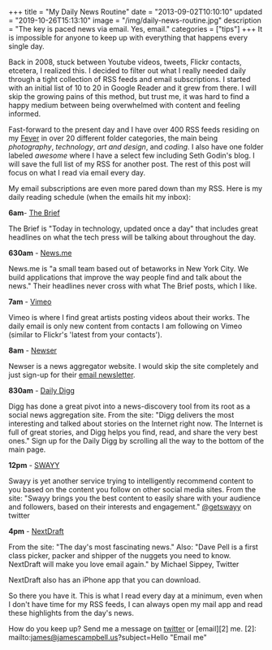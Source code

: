 +++
title = "My Daily News Routine"
date = "2013-09-02T10:10:10"
updated = "2019-10-26T15:13:10"
image = "/img/daily-news-routine.jpg"
description = "The key is paced news via email. Yes, email."
categories = ["tips"]
+++
It is impossible for anyone to keep up with everything that happens every single day.

Back in 2008, stuck between Youtube videos, tweets, Flickr contacts, etcetera, I realized this. I decided to filter out what I really needed daily through a tight collection of RSS feeds and email subscriptions. I started with an initial list of 10 to 20 in Google Reader and it grew from there. I will skip the growing pains of this method, but trust me, it was hard to find a happy medium between being overwhelmed with content and feeling informed.

Fast-forward to the present day and I have over 400 RSS feeds residing on my [Fever](http://www.feedafever.com) in over 20 different folder categories, the main being _photography_, _technology_, _art and design_, and _coding_. I also have one folder labeled _awesome_ where I have a select few including Seth Godin's blog. I will save the full list of my RSS for another post. The rest of this post will focus on what I read via email every day.

My email subscriptions are even more pared down than my RSS. Here is my daily reading schedule (when the emails hit my inbox):

**6am**- [The Brief](http://thebrief.io/)

The Brief is "Today in technology, updated once a day" that includes great headlines on what the tech press will be talking about throughout the day.

**630am** - [News.me](http://www.news.me)

News.me is "a small team based out of betaworks in New York City. We build applications that improve the way people find and talk about the news." Their headlines never cross with what The Brief posts, which I like.

**7am** - [Vimeo](http://www.vimeo.com)

Vimeo is where I find great artists posting videos about their works. The daily email is only new content from contacts I am following on Vimeo (similar to Flickr's 'latest from your contacts').

**8am** - [Newser](http://www.newser.com)

Newser is a news aggregator website. I would skip the site completely and just sign-up for their [email newsletter](http://www.newser.com/subscriptions.aspx).

**830am** - [Daily Digg](http://www.digg.com)

Digg has done a great pivot into a news-discovery tool from its root as a social news aggregation site. From the site: "Digg delivers the most interesting and talked about stories on the Internet right now. The Internet is full of great stories, and Digg helps you find, read, and share the very best ones." Sign up for the Daily Digg by scrolling all the way to the bottom of the main page.

**12pm** - [SWAYY](http://www.swayy.co)

Swayy is yet another service trying to intelligently recommend content to you based on the content you follow on other social media sites. From the site: "Swayy brings you the best content to easily share with your audience and followers, based on their interests and engagement." [@getswayy](http://www.twitter.com/getswayy) on twitter

**4pm** - [NextDraft](http://www.nextdraft.com)

From the site: "The day's most fascinating news." Also:
"Dave Pell is a first class picker, packer and shipper of the nuggets you need to know. NextDraft will make you love email again." by Michael Sippey, Twitter

NextDraft also has an iPhone app that you can download.

So there you have it. This is what I read every day at a minimum, even when I don't have time for my RSS feeds, I can always open my mail app and read these highlights from the day's news.

How do you keep up? Send me a message on <a target="_blank" href="http://twitter.com/home?status=@jamescampbell article awesome comment http://j1c.co/1dJ9itu">twitter</a> or [email][2] me.
[2]: mailto:james@jamescampbell.us?subject=Hello "Email me"


